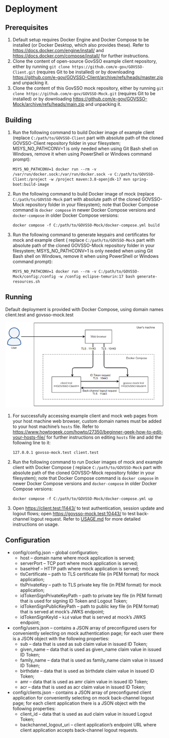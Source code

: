 # Deployment

## Prerequisites

1. Default setup requires Docker Engine and Docker Compose to be installed (or Docker Desktop, which also provides
   these). Refer to https://docs.docker.com/engine/install/ and https://docs.docker.com/compose/install/ for further
   instructions.
2. Clone the content of open-source GovSSO example client repository, either by
   running `git clone https://github.com/e-gov/GOVSSO-Client.git` (requires Git to be installed) or by
   downloading https://github.com/e-gov/GOVSSO-Client/archive/refs/heads/master.zip and unpacking it.
3. Clone the content of this GovSSO mock repository, either by
   running `git clone https://github.com/e-gov/GOVSSO-Mock.git` (requires Git to be installed) or by
   downloading https://github.com/e-gov/GOVSSO-Mock/archive/refs/heads/main.zip and unpacking it.

## Building

1. Run the following command to build Docker image of example client (replace `C:/path/to/GOVSSO-Client` part with
   absolute path of the cloned GOVSSO-Client repository folder in your filesystem; MSYS_NO_PATHCONV=1 is only needed
   when using Git Bash shell on Windows, remove it when using PowerShell or Windows command prompt):
   ```shell
   MSYS_NO_PATHCONV=1 docker run --rm -v /var/run/docker.sock:/var/run/docker.sock -v C:/path/to/GOVSSO-Client:/project -w /project maven:3.8-openjdk-17 mvn spring-boot:build-image
   ```
2. Run the following command to build Docker image of mock (replace `C:/path/to/GOVSSO-Mock` part with absolute path of
   the cloned GOVSSO-Mock repository folder in your filesystem); note that Docker Compose command is `docker compose` in
   newer Docker Compose versions and `docker-compose` in older Docker Compose versions:
   ```shell
   docker compose -f C:/path/to/GOVSSO-Mock/docker-compose.yml build
   ```
3. Run the following command to generate keypairs and certificates for mock and example client (
   replace `C:/path/to/GOVSSO-Mock` part with absolute path of the cloned GOVSSO-Mock repository folder in your
   filesystem; MSYS_NO_PATHCONV=1 is only needed when using Git Bash shell on Windows, remove it when using PowerShell
   or Windows command prompt):
   ```shell
   MSYS_NO_PATHCONV=1 docker run --rm -v C:/path/to/GOVSSO-Mock/config:/config -w /config eclipse-temurin:17 bash generate-resources.sh
   ```

## Running

Default deployment is provided with Docker Compose, using domain names client.test and govsso-mock.test

<img src="doc/deployment-docker_compose.png" width="700"/>

1. For successfully accessing example client and mock web pages from your host machine web browser, custom domain names
   must be added to your host machine’s `hosts` file. Refer
   to https://www.howtogeek.com/howto/27350/beginner-geek-how-to-edit-your-hosts-file/ for further instructions on
   editing `hosts` file and add the following line to it:
   ```text
   127.0.0.1 govsso-mock.test client.test
   ```
2. Run the following command to run Docker images of mock and example client with Docker Compose (
   replace `C:/path/to/GOVSSO-Mock` part with absolute path of the cloned GOVSSO-Mock repository folder in your
   filesystem); note that Docker Compose command is `docker compose` in newer Docker Compose versions
   and `docker-compose` in older Docker Compose versions:
   ```shell
   docker compose -f C:/path/to/GOVSSO-Mock/docker-compose.yml up
   ```
3. Open https://client.test:11443/ to test authentication, session update and logout flows;
   open https://govsso-mock.test:10443/ to test back-channel logout request. Refer to [USAGE.md](USAGE.md) for more
   detailed instructions on usage.

## Configuration

* config/config.json – global configuration;
    * host – domain name where mock application is served;
    * serverPort – TCP port where mock application is served;
    * baseHref – HTTP path where mock application is served;
    * tlsCertificate – path to TLS certificate file (in PEM format) for mock application;
    * tlsPrivateKey – path to TLS private key file (in PEM format) for mock application;
    * idTokenSignPrivateKeyPath – path to private key file (in PEM format) that is used for signing ID Token and Logout
      Token;
    * idTokenSignPublicKeyPath – path to public key file (in PEM format) that is served at mock’s JWKS endpoint;
    * idTokenSignKeyId – `kid` value that is served at mock’s JWKS endpoint;
* config/users.json – contains a JSON array of preconfigured users for conveniently selecting on mock authentication
  page; for each user there is a JSON object with the following properties:
    * sub – data that is used as sub claim value in issued ID Token;
    * given_name – data that is used as given_name claim value in issued ID Token;
    * family_name – data that is used as family_name claim value in issued ID Token;
    * birthdate – data that is used as birthdate claim value in issued ID Token;
    * amr – data that is used as amr claim value in issued ID Token;
    * acr – data that is used as acr claim value in issued ID Token;
* config/clients.json - contains a JSON array of preconfigured client application for conveniently selecting on mock
  back-channel logout page; for each client application there is a JSON object with the following properties:
    * client_id – data that is used as aud claim value in issued Logout Token;
    * backchannel_logout_uri – client application’s endpoint URL where client application accepts back-channel logout
      requests.
